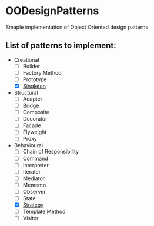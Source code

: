 # OODesignPatterns

Smaple implementation of Object Oriented design patterns

## List of patterns to implement:

* Creational
  * [ ] Builder
  * [ ] Factory Method
  * [ ] Prototype
  * [x] [Singleton](singleton.java)
* Structural
  * [ ] Adapter
  * [ ] Bridge
  * [ ] Composite
  * [ ] Decorator
  * [ ] Facade
  * [ ] Flyweight
  * [ ] Proxy
* Behavioural
  * [ ] Chain of Responsibility
  * [ ] Command
  * [ ] Interpreter
  * [ ] Iterator
  * [ ] Mediator
  * [ ] Memento
  * [ ] Observer
  * [ ] State
  * [x] [Strategy](strategy.java)
  * [ ] Template Method
  * [ ] Visitor
